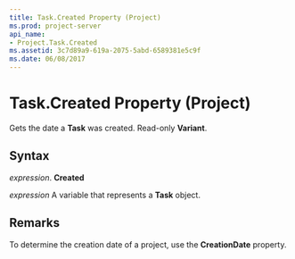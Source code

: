 ```yaml
---
title: Task.Created Property (Project)
ms.prod: project-server
api_name:
- Project.Task.Created
ms.assetid: 3c7d89a9-619a-2075-5abd-6589381e5c9f
ms.date: 06/08/2017
---
```



# Task.Created Property (Project)

Gets the date a **Task** was created. Read-only **Variant**.


## Syntax

 _expression_. **Created**

 _expression_ A variable that represents a **Task** object.


## Remarks

To determine the creation date of a project, use the **CreationDate** property.


